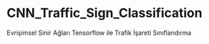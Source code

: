 # CNN_Traffic_Sign_Classification
Evrişimsel Sinir Ağları Tensorflow ile Trafik İşareti Sınıflandırma
